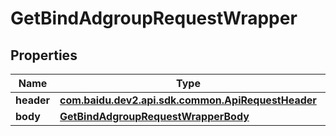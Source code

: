

# GetBindAdgroupRequestWrapper


## Properties

Name | Type | Description | Notes
------------ | ------------- | ------------- | -------------
**header** | [**com.baidu.dev2.api.sdk.common.ApiRequestHeader**](com.baidu.dev2.api.sdk.common.ApiRequestHeader.md) |  |  [optional]
**body** | [**GetBindAdgroupRequestWrapperBody**](GetBindAdgroupRequestWrapperBody.md) |  |  [optional]



